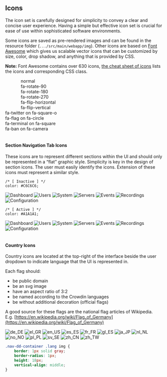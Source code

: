 ## Icons

The icon set is carefully designed for simplicity to convey a clear
and concise user experience. Having a simple but effective icon set is crucial for ease
of use within sophisticated software environments.

Some icons are saved as pre-rendered images and can be found in the resource folder (`.../src/main/webapp/img`). Other icons are based on [Font Awesome](http://fontawesome.io/) which gives us scalable vector icons that can be customized by size, color, drop shadow, and anything that is provided by CSS.

**Note:** Font Awesome contains over 630 icons, [the cheat sheet of icons](http://fontawesome.io/cheatsheet/) lists the icons and corresponding CSS class.

<div class="row">
  <div class="col-4">
    <i class="fa fa-camera-retro fa-lg"></i>
    <i class="fa fa-camera-retro fa-2x"></i>
    <i class="fa fa-camera-retro fa-3x"></i>
    <i class="fa fa-camera-retro fa-4x"></i>
    <i class="fa fa-camera-retro fa-5x"></i>
  </div>
  <div class="col-3" style="padding-left: 50px;">
    <i class="fa fa-shield"></i> normal<br>
    <i class="fa fa-shield fa-rotate-90"></i> fa-rotate-90<br>
    <i class="fa fa-shield fa-rotate-180"></i> fa-rotate-180<br>
    <i class="fa fa-shield fa-rotate-270"></i> fa-rotate-270<br>
    <i class="fa fa-shield fa-flip-horizontal"></i> fa-flip-horizontal<br>
    <i class="fa fa-shield fa-flip-vertical"></i> fa-flip-vertical
  </div>
  <div class="col-4">
    <span class="fa-stack fa-lg">
      <i class="fa fa-square-o fa-stack-2x"></i>
      <i class="fa fa-twitter fa-stack-1x"></i>
    </span>
    fa-twitter on fa-square-o<br>
    <span class="fa-stack fa-lg">
      <i class="fa fa-circle fa-stack-2x"></i>
      <i class="fa fa-flag fa-stack-1x fa-inverse"></i>
    </span>
    fa-flag on fa-circle<br>
    <span class="fa-stack fa-lg">
      <i class="fa fa-square fa-stack-2x"></i>
      <i class="fa fa-terminal fa-stack-1x fa-inverse"></i>
    </span>
    fa-terminal on fa-square<br>
    <span class="fa-stack fa-lg">
      <i class="fa fa-camera fa-stack-1x"></i>
      <i class="fa fa-ban fa-stack-2x text-danger"></i>
    </span>
    fa-ban on fa-camera
  </div>
</div>
<br/>

#### Section Navigation Tab Icons

These icons are to represent different sections within the UI and
should only be represented in a “flat” graphic style. Simplicity is
key in the design of section icons. The user must easily identify
the icons. Extension of these icons must represent a similar style.

<div class="icons">
<div>
<pre><code clas="css hljs" class="hljs css"><span class="hljs-comment">/* [ Inactive ] */</span>
<span class="hljs-rule"><span class="hljs-attribute">color</span><span class="hljs-rule">:</span><span class="hljs-value"><span class="hljs-hexcolor"> #C6C6C6</span></span></span>;
</code></pre>
</div>
  <img src="../../../../img/dashboard_2x.png" alt="Dashboard"/>
  <img src="../../../../img/user-group_2x.png" alt="Users"/>
  <img src="../../../../img/system_2x.png" alt="System"/>
  <img src="../../../../img/servers_2x.png" alt="Servers"/>
  <img src="../../../../img/events_2x.png" alt="Events"/>
  <img src="../../../../img/recordings_2x.png" alt="Recordings"/>
  <img src="../../../../img/configuration_2x.png" alt="Configuration"/>
</div>

<div class="icons">
<div>
<pre><code clas="css hljs" class="hljs css"><span class="hljs-comment">/* [ Active ] */</span>
<span class="hljs-rule"><span class="hljs-attribute">color</span><span class="hljs-rule">:</span><span class="hljs-value"><span class="hljs-hexcolor"> #A1A1A1</span></span></span>;
</code></pre>
</div>
  <img src="../../../../img/dashboard-on_2x.png" alt="Dashboard"/>
  <img src="../../../../img/user-group-on_2x.png" alt="Users"/>
  <img src="../../../../img/system-on_2x.png" alt="System"/>
  <img src="../../../../img/servers-on_2x.png" alt="Servers"/>
  <img src="../../../../img/events-on_2x.png" alt="Events"/>
  <img src="../../../../img/recordings-on_2x.png" alt="Recordings"/>
  <img src="../../../../img/configuration-on_2x.png" alt="Configuration"/>
</div>
<br/>

<!-- #### UI Control Icons -->

#### Country Icons
Country icons are located at the top-right of the interface
beside the user dropdown to indicate language that the UI is
represented in.

Each flag should:

 - be public domain
 - be an svg image
 - have an aspect ratio of 3:2
 - be named according to the Crowdin languages
 - be without additional decoration (official flags)

A good source for these flags are the national flag articles of Wikipedia.<br/>E.g. [https://en.wikipedia.org/wiki/Flag_of_Germany](https://en.wikipedia.org/wiki/Flag_of_Germany)

<div class="icons flags">
  <img src="../../../../img/lang/de_DE.svg" alt="de_DE"/>
  <img src="../../../../img/lang/el_GR.svg" alt="el_GR"/>
  <img src="../../../../img/lang/en_US.svg" alt="en_US"/>
  <img src="../../../../img/lang/es_ES.svg" alt="es_ES"/>
  <img src="../../../../img/lang/fr_FR.svg" alt="fr_FR"/>
  <img src="../../../../img/lang/gl_ES.svg" alt="gl_ES"/>
  <img src="../../../../img/lang/ja_JP.svg" alt="ja_JP"/>
  <img src="../../../../img/lang/nl_NL.svg" alt="nl_NL"/>
  <img src="../../../../img/lang/no_NO.svg" alt="no_NO"/>
  <img src="../../../../img/lang/pl_PL.svg" alt="pl_PL"/>
  <img src="../../../../img/lang/sv_SE.svg" alt="sv_SE"/>
  <img src="../../../../img/lang/zh_CN.svg" alt="zh_CN"/>
  <img src="../../../../img/lang/zh_TW.svg" alt="zh_TW"/>
</div>

```css
.nav-dd-container .lang img {
    border: 1px solid gray;
    border-radius: 1px;
    height: 18px;
    vertical-align: middle;
}
```
